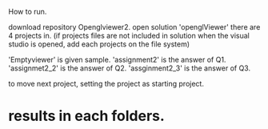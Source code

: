 How to run.

download repository Openglviewer2.
open solution 'openglViewer'
there are 4 projects in.
(if projects files are not included in solution when the visual studio is opened, add each projects on the file system)

'Emptyviewer' is given sample.
'assignment2' is the answer of Q1.
'assignmet2_2' is the answer of Q2.
'assginment2_3' is the answer of Q3.

to move next project, setting the project as starting project.


# results in each folders.

